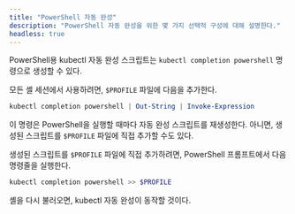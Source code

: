 ```yaml
---
title: "PowerShell 자동 완성"
description: "PowerShell 자동 완성을 위한 몇 가지 선택적 구성에 대해 설명한다."
headless: true
---
```


PowerShell용 kubectl 자동 완성 스크립트는 `kubectl completion powershell` 명령으로 생성할 수 있다.

모든 셸 세션에서 사용하려면, `$PROFILE` 파일에 다음을 추가한다.

```powershell
kubectl completion powershell | Out-String | Invoke-Expression
```

이 명령은 PowerShell을 실행할 때마다 자동 완성 스크립트를 재생성한다. 아니면, 생성된 스크립트를 `$PROFILE` 파일에 직접 추가할 수도 있다.

생성된 스크립트를 `$PROFILE` 파일에 직접 추가하려면, PowerShell 프롬프트에서 다음 명령줄을 실행한다.

```powershell
kubectl completion powershell >> $PROFILE
```

셸을 다시 불러오면, kubectl 자동 완성이 동작할 것이다.
